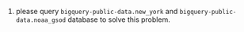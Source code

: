 1. please query `bigquery-public-data.new_york` and `bigquery-public-data.noaa_gsod` database to solve this problem.